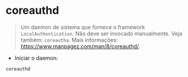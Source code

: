 # coreauthd

> Um daemon de sistema que fornece o framework `LocalAuthentication`.
> Não deve ser invocado manualmente. Veja também: `coreautha`.
> Mais informações: <https://www.manpagez.com/man/8/coreauthd/>.

- Iniciar o daemon:

`coreauthd`

